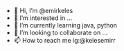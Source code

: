 - 👋 Hi, I’m @emirkeles
- 👀 I’m interested in ...
- 🌱 I’m currently learning java, python
- 💞️ I’m looking to collaborate on ...
- 📫 How to reach me ig:@kelesemirr

<!---
emirkeles/emirkeles is a ✨ special ✨ repository because its `README.md` (this file) appears on your GitHub profile.
You can click the Preview link to take a look at your changes.
--->

